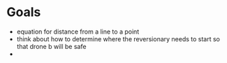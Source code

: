# Goals
- equation for distance from a line to a point
- think about how to determine where the reversionary needs to start so that
  drone b will be safe
-